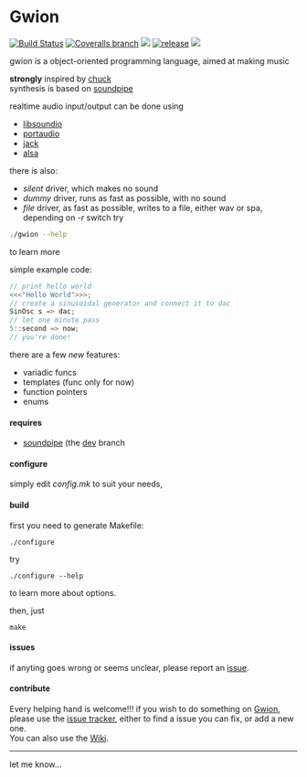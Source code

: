 # Gwion
[![Build Status](https://travis-ci.org/fennecdjay/Gwion.svg?branch=dev)](https://travis-ci.org/fennecdjay/Gwion)
[![Coveralls branch](https://img.shields.io/coveralls/fennecdjay/Gwion/dev.svg)](https://coveralls.io/github/fennecdjay/Gwion?branch=dev)
![](http://b.repl.ca/v1/version-pre--pre--alpha-red.svg)
[![release](http://github-release-version.herokuapp.com/github/fennecdjay/Gwion/release.svg)](https://github.com/fennecdjay/Gwion/releases/latest)
![](https://img.shields.io/badge/language-C-yellowgreen.svg)  

gwion is a object-oriented programming language, aimed at making music

**strongly** inspired by [chuck](http://chuck.stanford.edu/)  
synthesis is based on [soundpipe](http://paulbatchelor.github.io/proj/soundpipe.html)  

realtime audio input/output can be done using  
*  [libsoundio](http://libsound.io/)  
*  [portaudio](http://portaudio.com/)  
*  [jack](http://jackaudio.org/)  
*  [alsa](http://alsa-project.org)

there is also:
*  *silent* driver, which makes no sound
*  *dummy* driver, runs as fast as possible, with no sound
*  *file* driver, as fast as possible, writes to a file, either wav or spa, depending on *-r* switch
try
 
```sh
./gwion --help
```

to learn more

simple example code:

```cpp
// print hello world
<<<"Hello World">>>;
// create a sinusoidal generator and connect it to dac  
SinOsc s => dac;  
// let one minute pass  
5::second => now;  
// you're done!
```

there are a few *new* features:  	
	
*  variadic funcs
*  templates (func only for now)
*  function pointers
*  enums

#### requires

* [soundpipe](https://github.com/PaulBatchelor/Soundpipe)
	(the [dev](https://github.com/PaulBatchelor/Soundpipe/tree/dev) branch

#### configure

simply edit *config.mk* to suit your needs, 

#### build

first you need to generate Makefile:

```
./configure
```
try

```
./configure --help
```
to learn more about options.

then, just
```
make
```

#### issues

if anyting goes wrong or seems unclear, please report an [issue](https://github.com/fennecdjay/Gwion/issues/new).  

#### contribute 

Every helping hand is welcome!!!
if you wish to do something on [Gwion](https://github.com/fennecdjay/Gwion), please use the [issue tracker](https://github.com/fennecdjay/Gwion/issues),
either to find a issue you can fix, or add a new one.  
You can also use the [Wiki](https://github.com/fennecdjay/Gwion/wiki).

---------

let me know...
